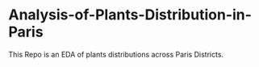 # Analysis-of-Plants-Distribution-in-Paris
This Repo is an EDA of plants distributions across Paris Districts.
